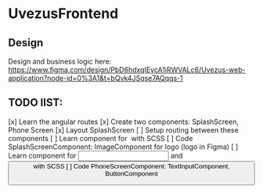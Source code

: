 # UvezusFrontend

## Design

Design and business logic here: https://www.figma.com/design/PbD6hdxqIEycA1iRWVALc6/Uvezus-web-application?node-id=0%3A1&t=bQvk4JSqse7AQqqs-1

## TODO lIST:
[x] Learn the angular routes
[x] Create two components: SplashScreen, Phone Screen
[x] Layout SplashScreen
[ ] Setup routing between these components
[ ] Learn component for <img src=""> with SCSS
[ ] Code SplashScreenComponent: ImageComponent for logo (logo in Figma)
[ ] Learn component for <input> and <button> with SCSS
[ ] Code PhoneScreenComponent: TextInputComponent, ButtonComponent
